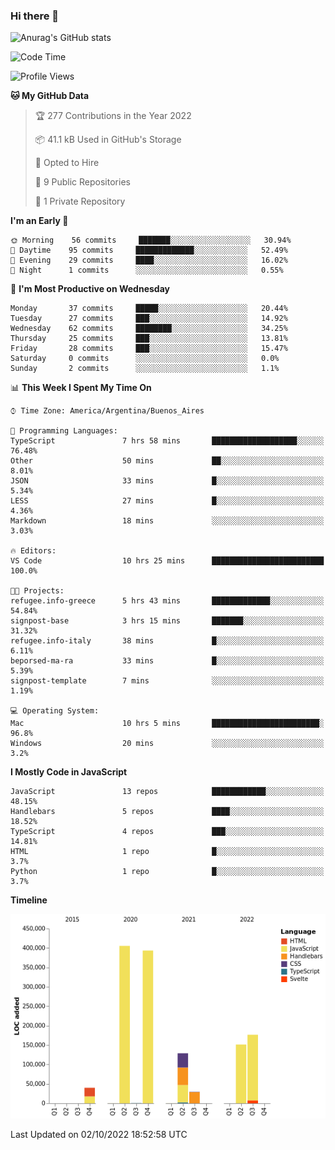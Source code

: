 ### Hi there 👋

![Anurag's GitHub stats](https://github-readme-stats.vercel.app/api?username=guiso92&count_private=true&show_icons=true&theme=dracula)

<!--START_SECTION:waka-->
![Code Time](http://img.shields.io/badge/Code%20Time-19%20hrs%203%20mins-blue)

![Profile Views](http://img.shields.io/badge/Profile%20Views-30-blue)

**🐱 My GitHub Data** 

> 🏆 277 Contributions in the Year 2022
 > 
> 📦 41.1 kB Used in GitHub's Storage 
 > 
> 💼 Opted to Hire
 > 
> 📜 9 Public Repositories 
 > 
> 🔑 1 Private Repository 
 > 
**I'm an Early 🐤** 

```text
🌞 Morning    56 commits     ███████░░░░░░░░░░░░░░░░░░   30.94% 
🌆 Daytime    95 commits     █████████████░░░░░░░░░░░░   52.49% 
🌃 Evening    29 commits     ████░░░░░░░░░░░░░░░░░░░░░   16.02% 
🌙 Night      1 commits      ░░░░░░░░░░░░░░░░░░░░░░░░░   0.55%

```
📅 **I'm Most Productive on Wednesday** 

```text
Monday       37 commits     █████░░░░░░░░░░░░░░░░░░░░   20.44% 
Tuesday      27 commits     ███░░░░░░░░░░░░░░░░░░░░░░   14.92% 
Wednesday    62 commits     ████████░░░░░░░░░░░░░░░░░   34.25% 
Thursday     25 commits     ███░░░░░░░░░░░░░░░░░░░░░░   13.81% 
Friday       28 commits     ███░░░░░░░░░░░░░░░░░░░░░░   15.47% 
Saturday     0 commits      ░░░░░░░░░░░░░░░░░░░░░░░░░   0.0% 
Sunday       2 commits      ░░░░░░░░░░░░░░░░░░░░░░░░░   1.1%

```


📊 **This Week I Spent My Time On** 

```text
⌚︎ Time Zone: America/Argentina/Buenos_Aires

💬 Programming Languages: 
TypeScript               7 hrs 58 mins       ███████████████████░░░░░░   76.48% 
Other                    50 mins             ██░░░░░░░░░░░░░░░░░░░░░░░   8.01% 
JSON                     33 mins             █░░░░░░░░░░░░░░░░░░░░░░░░   5.34% 
LESS                     27 mins             █░░░░░░░░░░░░░░░░░░░░░░░░   4.36% 
Markdown                 18 mins             ░░░░░░░░░░░░░░░░░░░░░░░░░   3.03%

🔥 Editors: 
VS Code                  10 hrs 25 mins      █████████████████████████   100.0%

🐱‍💻 Projects: 
refugee.info-greece      5 hrs 43 mins       █████████████░░░░░░░░░░░░   54.84% 
signpost-base            3 hrs 15 mins       ███████░░░░░░░░░░░░░░░░░░   31.32% 
refugee.info-italy       38 mins             █░░░░░░░░░░░░░░░░░░░░░░░░   6.11% 
beporsed-ma-ra           33 mins             █░░░░░░░░░░░░░░░░░░░░░░░░   5.39% 
signpost-template        7 mins              ░░░░░░░░░░░░░░░░░░░░░░░░░   1.19%

💻 Operating System: 
Mac                      10 hrs 5 mins       ████████████████████████░   96.8% 
Windows                  20 mins             ░░░░░░░░░░░░░░░░░░░░░░░░░   3.2%

```

**I Mostly Code in JavaScript** 

```text
JavaScript               13 repos            ████████████░░░░░░░░░░░░░   48.15% 
Handlebars               5 repos             ████░░░░░░░░░░░░░░░░░░░░░   18.52% 
TypeScript               4 repos             ███░░░░░░░░░░░░░░░░░░░░░░   14.81% 
HTML                     1 repo              █░░░░░░░░░░░░░░░░░░░░░░░░   3.7% 
Python                   1 repo              █░░░░░░░░░░░░░░░░░░░░░░░░   3.7%

```


**Timeline**

![Chart not found](https://raw.githubusercontent.com/Guiso92/Guiso92/main/charts/bar_graph.png) 


 Last Updated on 02/10/2022 18:52:58 UTC
<!--END_SECTION:waka-->
